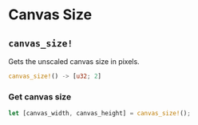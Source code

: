# Canvas Size

## `canvas_size!`

Gets the unscaled canvas size in pixels.

```rust title="turbo::canvas"
canvas_size!() -> [u32; 2]
```

### Get canvas size

```rust
let [canvas_width, canvas_height] = canvas_size!();
```
